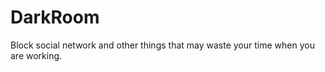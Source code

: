 DarkRoom
========

Block social network and other things that may waste your time when you are working.
